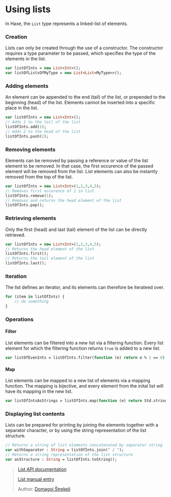 [tags]: / "collections, data-structures"

# Using lists

In Haxe, the `List` type represents a linked-list of elements.

### Creation

Lists can only be created through the use of a constructor. The constructor requires a type parameter to be passed, which specifies the type of the elements in the list.

```haxe
var listOfInts = new List<Int>();
var listOfListsOfMyType = new List<List<MyType>>();
```

### Adding elements

An element can be appended to the end (tail) of the list, or prepended to the beginning (head) of the list. Elements cannot be inserted into a specific place in the list.

```haxe
var listOfInts = new List<Int>();
// Adds 1 to the tail of the list
listOfInts.add(1); 
// Adds 2 to the head of the list
listOfInts.push(2);
```

### Removing elements

Elements can be removed by passing a reference or value of the list element to be removed. In that case, the first occurence of the passed element will be removed from the list. List elements can also be instantly removed from the top of the list.

```haxe
var listOfInts = new List<Int>(1,2,3,4,5);
// Removes first occurence of 1 in list
listOfInts.remove(1);
// Removes and returns the head element of the list
listOfInts.pop();
```

### Retrieving elements

Only the first (head) and last (tail) element of the list can be directly retrieved.

```haxe
var listOfInts = new List<Int>(1,2,3,4,5);
// Returns the head element of the list
listOfInts.first();
// Returns the tail element of the list
listOfInts.last();
```

### Iteration

The list defines an iterator, and its elements can therefore be iterateed over.

```haxe
for (item in listOfInts) {
    // do something
}
```

### Operations

#### Filter

List elements can be filtered into a new list via a filtering function. Every list element for which the filtering function returns `true` is added to a new list.

```haxe
var listOfEvenInts = listOfInts.filter(function (e) return e % 2 == 0);
```

#### Map

List elements can be mapped to a new list of elements via a mapping function. The mapping is bijective, and every element from the inital list will have its mapping in the new list.

```haxe
var listOfIntsAsStrings = listOfInts.map(function (e) return Std.string(e));
```

### Displaying list contents

Lists can be prepared for printing by joining the elements together with a separator character, or by using the string representation of the list structure.

```haxe
// Returns a string of list elements concatenated by separator string
var withSeparator : String = listOfInts.join(" / ");
// Returns a string representation of the list structure
var asStructure : String = listOfInts.toString();
```

> [List API documentation](http://api.haxe.org/List.html)
> 
> [List manual entry](http://haxe.org/manual/std-List.html)
>
> Author: [Domagoj Štrekelj](https://github.com/dstrekelj)
